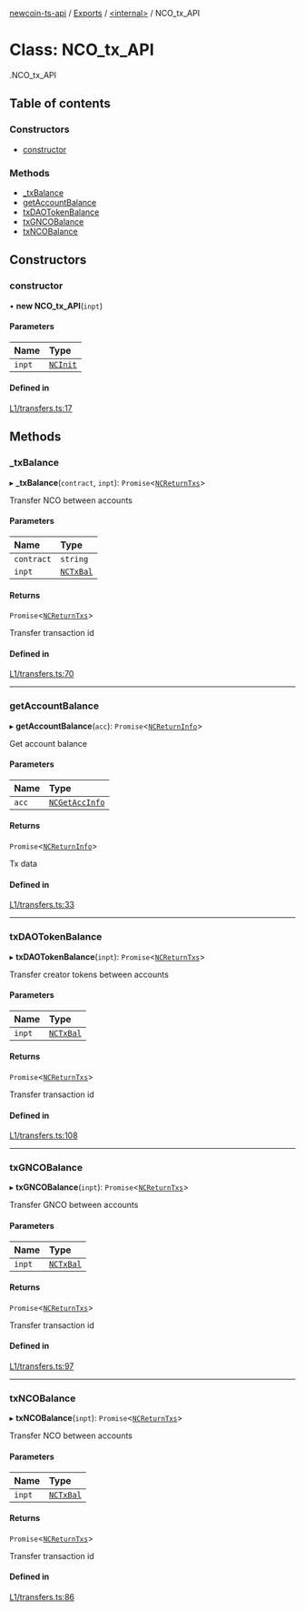 [newcoin-ts-api](../README.md) / [Exports](../modules.md) / [<internal\>](../modules/internal_.md) / NCO\_tx\_API

# Class: NCO\_tx\_API

[<internal>](../modules/internal_.md).NCO_tx_API

## Table of contents

### Constructors

- [constructor](internal_.NCO_tx_API.md#constructor)

### Methods

- [\_txBalance](internal_.NCO_tx_API.md#_txbalance)
- [getAccountBalance](internal_.NCO_tx_API.md#getaccountbalance)
- [txDAOTokenBalance](internal_.NCO_tx_API.md#txdaotokenbalance)
- [txGNCOBalance](internal_.NCO_tx_API.md#txgncobalance)
- [txNCOBalance](internal_.NCO_tx_API.md#txncobalance)

## Constructors

### constructor

• **new NCO_tx_API**(`inpt`)

#### Parameters

| Name | Type |
| :------ | :------ |
| `inpt` | [`NCInit`](../modules/internal_.md#ncinit) |

#### Defined in

[L1/transfers.ts:17](https://github.com/newfound8ion/newcoin-sdk/blob/2d95cfa/src/L1/transfers.ts#L17)

## Methods

### \_txBalance

▸ **_txBalance**(`contract`, `inpt`): `Promise`<[`NCReturnTxs`](../modules.md#ncreturntxs)\>

Transfer NCO between accounts

#### Parameters

| Name | Type |
| :------ | :------ |
| `contract` | `string` |
| `inpt` | [`NCTxBal`](../modules.md#nctxbal) |

#### Returns

`Promise`<[`NCReturnTxs`](../modules.md#ncreturntxs)\>

Transfer transaction id

#### Defined in

[L1/transfers.ts:70](https://github.com/newfound8ion/newcoin-sdk/blob/2d95cfa/src/L1/transfers.ts#L70)

___

### getAccountBalance

▸ **getAccountBalance**(`acc`): `Promise`<[`NCReturnInfo`](../modules.md#ncreturninfo)\>

Get account balance

#### Parameters

| Name | Type |
| :------ | :------ |
| `acc` | [`NCGetAccInfo`](../modules.md#ncgetaccinfo) |

#### Returns

`Promise`<[`NCReturnInfo`](../modules.md#ncreturninfo)\>

Tx data

#### Defined in

[L1/transfers.ts:33](https://github.com/newfound8ion/newcoin-sdk/blob/2d95cfa/src/L1/transfers.ts#L33)

___

### txDAOTokenBalance

▸ **txDAOTokenBalance**(`inpt`): `Promise`<[`NCReturnTxs`](../modules.md#ncreturntxs)\>

Transfer creator tokens between accounts

#### Parameters

| Name | Type |
| :------ | :------ |
| `inpt` | [`NCTxBal`](../modules.md#nctxbal) |

#### Returns

`Promise`<[`NCReturnTxs`](../modules.md#ncreturntxs)\>

Transfer transaction id

#### Defined in

[L1/transfers.ts:108](https://github.com/newfound8ion/newcoin-sdk/blob/2d95cfa/src/L1/transfers.ts#L108)

___

### txGNCOBalance

▸ **txGNCOBalance**(`inpt`): `Promise`<[`NCReturnTxs`](../modules.md#ncreturntxs)\>

Transfer GNCO between accounts

#### Parameters

| Name | Type |
| :------ | :------ |
| `inpt` | [`NCTxBal`](../modules.md#nctxbal) |

#### Returns

`Promise`<[`NCReturnTxs`](../modules.md#ncreturntxs)\>

Transfer transaction id

#### Defined in

[L1/transfers.ts:97](https://github.com/newfound8ion/newcoin-sdk/blob/2d95cfa/src/L1/transfers.ts#L97)

___

### txNCOBalance

▸ **txNCOBalance**(`inpt`): `Promise`<[`NCReturnTxs`](../modules.md#ncreturntxs)\>

Transfer NCO between accounts

#### Parameters

| Name | Type |
| :------ | :------ |
| `inpt` | [`NCTxBal`](../modules.md#nctxbal) |

#### Returns

`Promise`<[`NCReturnTxs`](../modules.md#ncreturntxs)\>

Transfer transaction id

#### Defined in

[L1/transfers.ts:86](https://github.com/newfound8ion/newcoin-sdk/blob/2d95cfa/src/L1/transfers.ts#L86)
